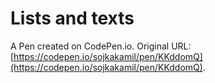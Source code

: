 # Lists and texts

A Pen created on CodePen.io. Original URL: [https://codepen.io/sojkakamil/pen/KKddomQ](https://codepen.io/sojkakamil/pen/KKddomQ).


